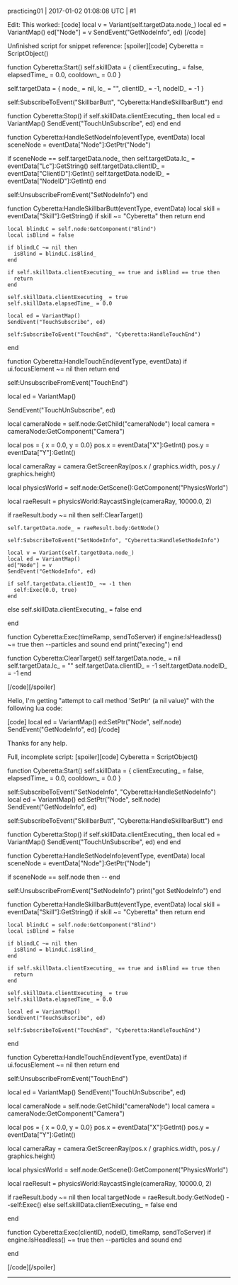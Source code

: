 practicing01 | 2017-01-02 01:08:08 UTC | #1

Edit: This worked:
[code]
local v = Variant(self.targetData.node_)
local ed = VariantMap()
ed["Node"] = v
SendEvent("GetNodeInfo", ed)
[/code]

Unfinished script for snippet reference:
[spoiler][code]
Cyberetta = ScriptObject()

function Cyberetta:Start()
  self.skillData =
  {
    clientExecuting_ = false,
    elapsedTime_ = 0.0,
    cooldown_ = 0.0
  }
  
  self.targetData =
  {
    node_ = nil,
    lc_ = "",
    clientID_ = -1,
    nodeID_ = -1
  }

  self:SubscribeToEvent("SkillbarButt", "Cyberetta:HandleSkillbarButt")
end

function Cyberetta:Stop()
  if self.skillData.clientExecuting_ then
    local ed = VariantMap()
    SendEvent("TouchUnSubscribe", ed)
  end
end

function Cyberetta:HandleSetNodeInfo(eventType, eventData)
  local sceneNode = eventData["Node"]:GetPtr("Node")
  
  if sceneNode == self.targetData.node_ then
  self.targetData.lc_ = eventData["Lc"]:GetString()
  self.targetData.clientID_ = eventData["ClientID"]:GetInt()
  self.targetData.nodeID_ = eventData["NodeID"]:GetInt()
  end
  
  self:UnsubscribeFromEvent("SetNodeInfo")
end

function Cyberetta:HandleSkillbarButt(eventType, eventData)
    local skill = eventData["Skill"]:GetString()
    if skill ~= "Cyberetta" then
      return
    end
    
    local blindLC = self.node:GetComponent("Blind")
    local isBlind = false
    
    if blindLC ~= nil then
      isBlind = blindLC.isBlind_
    end
     
    if self.skillData.clientExecuting_ == true and isBlind == true then
      return
    end
    
    self.skillData.clientExecuting_ = true
    self.skillData.elapsedTime_ = 0.0
    
    local ed = VariantMap()
    SendEvent("TouchSubscribe", ed)
    
    self:SubscribeToEvent("TouchEnd", "Cyberetta:HandleTouchEnd")
end

function Cyberetta:HandleTouchEnd(eventType, eventData)
  if ui.focusElement ~= nil then
    return
  end
  
  self:UnsubscribeFromEvent("TouchEnd")
  
  local ed = VariantMap()
  
  SendEvent("TouchUnSubscribe", ed)
  
  local cameraNode = self.node:GetChild("cameraNode")
  local camera = cameraNode:GetComponent("Camera")
  
  local pos = { x = 0.0, y = 0.0}
  pos.x = eventData["X"]:GetInt()
  pos.y = eventData["Y"]:GetInt()
  
  local cameraRay = camera:GetScreenRay(pos.x / graphics.width, pos.y / graphics.height)

  local physicsWorld = self.node:GetScene():GetComponent("PhysicsWorld")
  
  local raeResult = physicsWorld:RaycastSingle(cameraRay, 10000.0, 2)
  
  if raeResult.body ~= nil then
    self:ClearTarget()
    
    self.targetData.node_ = raeResult.body:GetNode()
    
    self:SubscribeToEvent("SetNodeInfo", "Cyberetta:HandleSetNodeInfo")
    
    local v = Variant(self.targetData.node_)
    local ed = VariantMap()
    ed["Node"] = v
    SendEvent("GetNodeInfo", ed)
    
    if self.targetData.clientID_ ~= -1 then
      self:Exec(0.0, true)
    end
    
  else
    self.skillData.clientExecuting_ = false
  end
  
end

function Cyberetta:Exec(timeRamp, sendToServer)
  if engine:IsHeadless() ~= true then
    --particles and sound
  end
  print("execing")
end

function Cyberetta:ClearTarget()
  self.targetData.node_ = nil
  self.targetData.lc_ = ""
  self.targetData.clientID_ = -1
  self.targetData.nodeID_ = -1
end

[/code][/spoiler]

Hello, I'm getting "attempt to call method 'SetPtr' (a nil value)" with the following lua code:

[code]
local ed = VariantMap()
ed:SetPtr("Node", self.node)
SendEvent("GetNodeInfo", ed)
[/code]

Thanks for any help.

Full, incomplete script:
[spoiler][code]
Cyberetta = ScriptObject()

function Cyberetta:Start()
  self.skillData =
  {
    clientExecuting_ = false,
    elapsedTime_ = 0.0,
    cooldown_ = 0.0
  }
  
  self:SubscribeToEvent("SetNodeInfo", "Cyberetta:HandleSetNodeInfo")
  local ed = VariantMap()
  ed:SetPtr("Node", self.node)
  SendEvent("GetNodeInfo", ed)

  self:SubscribeToEvent("SkillbarButt", "Cyberetta:HandleSkillbarButt")
end

function Cyberetta:Stop()
  if self.skillData.clientExecuting_ then
    local ed = VariantMap()
    SendEvent("TouchUnSubscribe", ed)
  end
end

function Cyberetta:HandleSetNodeInfo(eventType, eventData)
  local sceneNode = eventData["Node"]:GetPtr("Node")
  
  if sceneNode == self.node then
    --
  end
  
  self:UnsubscribeFromEvent("SetNodeInfo")
  print("got SetNodeInfo")
end

function Cyberetta:HandleSkillbarButt(eventType, eventData)
    local skill = eventData["Skill"]:GetString()
    if skill ~= "Cyberetta" then
      return
    end
    
    local blindLC = self.node:GetComponent("Blind")
    local isBlind = false
    
    if blindLC ~= nil then
      isBlind = blindLC.isBlind_
    end
     
    if self.skillData.clientExecuting_ == true and isBlind == true then
      return
    end
    
    self.skillData.clientExecuting_ = true
    self.skillData.elapsedTime_ = 0.0
    
    local ed = VariantMap()
    SendEvent("TouchSubscribe", ed)
    
    self:SubscribeToEvent("TouchEnd", "Cyberetta:HandleTouchEnd")
end

function Cyberetta:HandleTouchEnd(eventType, eventData)
  if ui.focusElement ~= nil then
    return
  end
  
  self:UnsubscribeFromEvent("TouchEnd")
  
  local ed = VariantMap()
  SendEvent("TouchUnSubscribe", ed)
  
  local cameraNode = self.node:GetChild("cameraNode")
  local camera = cameraNode:GetComponent("Camera")
  
  local pos = { x = 0.0, y = 0.0}
  pos.x = eventData["X"]:GetInt()
  pos.y = eventData["Y"]:GetInt()
  
  local cameraRay = camera:GetScreenRay(pos.x / graphics.width, pos.y / graphics.height)

  local physicsWorld = self.node:GetScene():GetComponent("PhysicsWorld")
  
  local raeResult = physicsWorld:RaycastSingle(cameraRay, 10000.0, 2)
  
  if raeResult.body ~= nil then
    local targetNode = raeResult.body:GetNode()
    --self:Exec()
  else
    self.skillData.clientExecuting_ = false
  end
  
end

function Cyberetta:Exec(clientID, nodeID, timeRamp, sendToServer)
  if engine:IsHeadless() ~= true then
    --particles and sound
  end
  
end

[/code][/spoiler]

-------------------------

